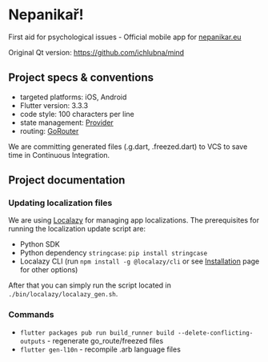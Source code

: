 # Nepanikař!

First aid for psychological issues - Official mobile app for [nepanikar.eu](https://nepanikar.eu/)

Original Qt version: https://github.com/ichlubna/mind

## Project specs & conventions

- targeted platforms: iOS, Android
- Flutter version: 3.3.3
- code style: 100 characters per line
- state management: [Provider](https://pub.dev/packages/provider)
- routing: [GoRouter](https://pub.dev/packages/go_router)

We are committing generated files (.g.dart, .freezed.dart) to VCS to save time in Continuous Integration.

## Project documentation

### Updating localization files
We are using [Localazy](https://localazy.com/) for managing app localizations.
The prerequisites for running the localization update script are:
   - Python SDK
   - Python dependency `stringcase`: `pip install stringcase`
   - Localazy CLI (run `npm install -g @localazy/cli` or see [Installation](https://localazy.com/docs/cli/installation) page for other options)

After that you can simply run the script located in `./bin/localazy/localazy_gen.sh`.

### Commands
- `flutter packages pub run build_runner build --delete-conflicting-outputs` - regenerate go_route/freezed files
- `flutter gen-l10n` - recompile .arb language files

